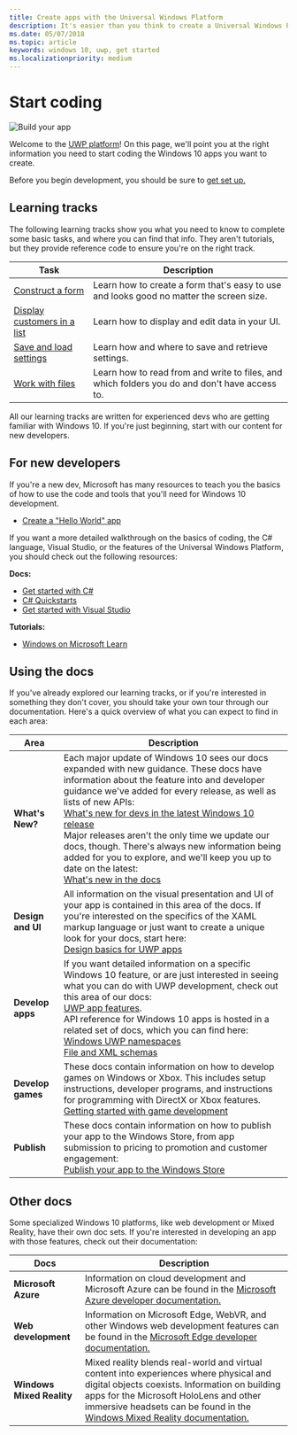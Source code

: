 ```yaml
---
title: Create apps with the Universal Windows Platform
description: It's easier than you think to create a Universal Windows Platform (UWP) app for Windows 10.
ms.date: 05/07/2018
ms.topic: article
keywords: windows 10, uwp, get started
ms.localizationpriority: medium
---
```

# Start coding

![Build your app](images/build-your-app.png)

Welcome to the [UWP platform](universal-application-platform-guide.md)! On this page, we'll point you at the right information you need to start coding the Windows 10 apps you want to create.

Before you begin development, you should be sure to [get set up.](get-set-up.md)

## Learning tracks

The following learning tracks show you what you need to know to complete some basic tasks, and where you can find that info. They aren't tutorials, but they provide reference code to ensure you're on the right track.

| Task | Description |
| --- | --- |
| [Construct a form](construct-form-learning-track.md) | Learn how to create a form that's easy to use and looks good no matter the screen size. |
| [Display customers in a list](display-customers-in-list-learning-track.md) | Learn how to display and edit data in your UI. |
| [Save and load settings](settings-learning-track.md) | Learn how and where to save and retrieve settings. |
| [Work with files](fileio-learning-track.md) | Learn how to read from and write to files, and which folders you do and don't have access to. |

All our learning tracks are written for experienced devs who are getting familiar with Windows 10. If you're just beginning, start with our content for new developers.

## For new developers

If you're a new dev, Microsoft has many resources to teach you the basics of how to use the code and tools that you'll need for Windows 10 development.

* [Create a "Hello World" app](your-first-app.md)

If you want a more detailed walkthrough on the basics of coding, the C# language, Visual Studio, or the features of the Universal Windows Platform, you should check out the following resources:

**Docs:**

* [Get started with C#](https://docs.microsoft.com/dotnet/csharp/getting-started/)
* [C# Quickstarts](https://docs.microsoft.com/dotnet/csharp/quick-starts/)
* [Get started with Visual Studio](https://docs.microsoft.com/visualstudio/ide/)

**Tutorials:**

* [Windows on Microsoft Learn](https://docs.microsoft.com/learn/browse/?products=windows&resource_type=module)

## Using the docs

If you've already explored our learning tracks, or if you're interested in something they don't cover, you should take your own tour through our documentation. Here's a quick overview of what you can expect to find in each area:

| Area | Description |
| --- | --- |
| **What's New?** | Each major update of Windows 10 sees our docs expanded with new guidance. These docs have information about the feature into and developer guidance we've added for every release, as well as lists of new APIs: </br>   [What's new for devs in the latest Windows 10 release](../whats-new/windows-10-version-latest.md) </br> Major releases aren't the only time we update our docs, though. There's always new information being added for you to explore, and we'll keep you up to date on the latest: </br>   [What's new in the docs](../whats-new/windows-docs-latest.md) |
| **Design and UI** | All information on the visual presentation and UI of your app is contained in this area of the docs. If you're interested on the specifics of the XAML markup language or just want to create a unique look for your docs, start here: </br>   [Design basics for UWP apps](../design/basics/index.md) |
| **Develop apps** | If you want detailed information on a specific Windows 10 feature, or are just interested in seeing what you can do with UWP development, check out this area of our docs: </br>   [UWP app features](../develop/index.md). </br> API reference for Windows 10 apps is hosted in a related set of docs, which you can find here: </br>   [Windows UWP namespaces](https://docs.microsoft.com/uwp/api/) </br>   [File and XML schemas](https://docs.microsoft.com/uwp/schemas/) |
| **Develop games** | These docs contain information on how to develop games on Windows or Xbox. This includes setup instructions, developer programs, and instructions for programming with DirectX or Xbox features. </br>   [Getting started with game development](../gaming/getting-started.md) |
| **Publish** | These docs contain information on how to publish your app to the Windows Store, from app submission to pricing to promotion and customer engagement: </br>   [Publish your app to the Windows Store](../publish/index.md) |

## Other docs

Some specialized Windows 10 platforms, like web development or Mixed Reality, have their own doc sets. If you're interested in developing an app with those features, check out their documentation:

| Docs | Description |
| --- | --- |
| **Microsoft Azure** | Information on cloud development and Microsoft Azure can be found in the [Microsoft Azure developer documentation.](https://docs.microsoft.com/azure/) |
| **Web development** | Information on Microsoft Edge, WebVR, and other Windows web development features can be found in the [Microsoft Edge developer documentation.](https://docs.microsoft.com/microsoft-edge/) |
| **Windows Mixed Reality** | Mixed reality blends real-world and virtual content into experiences where physical and digital objects coexists. Information on building apps for the Microsoft HoloLens and other immersive headsets can be found in the [Windows Mixed Reality documentation.](https://docs.microsoft.com/windows/mixed-reality/)|

